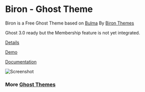 # Biron - Ghost Theme 

Biron is a Free Ghost Theme based on [Bulma](https://bulma.io/)
By [Biron Themes](https://bironthemes.com)

Ghost 3.0 ready but the Membership feature is not yet integrated.

[Details](https://bironthemes.com/themes/biron-ghost/)

[Demo](https://biron.bironthemes.com)

[Documentation](https://bironthemes.com/docs/biron-ghost/)

![Screenshot](https://github.com/bironthemes/biron-ghost-theme/raw/master/demo.jpg)

### More [Ghost Themes](https://bironthemes.com)
